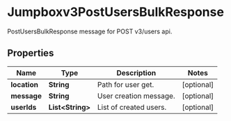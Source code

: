 

# Jumpboxv3PostUsersBulkResponse

PostUsersBulkResponse message for POST v3/users api.

## Properties

| Name | Type | Description | Notes |
|------------ | ------------- | ------------- | -------------|
|**location** | **String** | Path for user get. |  [optional] |
|**message** | **String** | User creation message. |  [optional] |
|**userIds** | **List&lt;String&gt;** | List of created users. |  [optional] |



